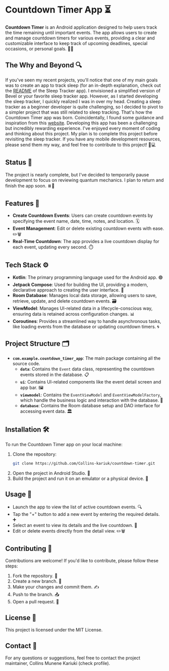 # Countdown Timer App ⏳

**Countdown Timer** is an Android application designed to help users track the time remaining until important events. The app allows users to create and manage countdown timers for various events, providing a clear and customizable interface to keep track of upcoming deadlines, special occasions, or personal goals. 🎉📅

## The Why and Beyond 🔍

If you've seen my recent projects, you'll notice that one of my main goals was to create an app to track sleep (for an in-depth explanation, check out the [README](https://github.com/Collins-kariuk/Sleep-Tracker-App) of the Sleep Tracker app). I envisioned a simplified version of Bevel or your favorite sleep tracker app. However, as I started developing the sleep tracker, I quickly realized I was in over my head. Creating a sleep tracker as a beginner developer is quite challenging, so I decided to pivot to a simpler project that was still related to sleep tracking. That's how the Countdown Timer app was born. Coincidentally, I found some guidance and inspiration from this [website](https://www.codementor.io/projects/mobile/countdown-mobile-app-bjzn08zcon). Developing this app has been a challenging but incredibly rewarding experience. I've enjoyed every moment of coding and thinking about this project. My plan is to complete this project before revisiting the sleep tracker. If you have any mobile development resources, please send them my way, and feel free to contribute to this project! 🚀💻

## Status 🚧

The project is nearly complete, but I've decided to temporarily pause development to focus on reviewing quantum mechanics. I plan to return and finish the app soon. ⏸️🔬

## Features 🌟

- **Create Countdown Events**: Users can create countdown events by specifying the event name, date, time, notes, and location. 🗓️
- **Event Management**: Edit or delete existing countdown events with ease. ✏️🗑️
- **Real-Time Countdown**: The app provides a live countdown display for each event, updating every second. ⏱️

## Tech Stack ⚙️

- **Kotlin**: The primary programming language used for the Android app. 🟣
- **Jetpack Compose**: Used for building the UI, providing a modern, declarative approach to creating the user interface. 🎨
- **Room Database**: Manages local data storage, allowing users to save, retrieve, update, and delete countdown events. 🗃️
- **ViewModel**: Manages UI-related data in a lifecycle-conscious way, ensuring data is retained across configuration changes. 📊
- **Coroutines**: Provides a streamlined way to handle asynchronous tasks, like loading events from the database or updating countdown timers. 🌀

## Project Structure 🗂️

- **`com.example.countdown_timer_app`**: The main package containing all the source code.
  - **`data`**: Contains the `Event` data class, representing the countdown events stored in the database. 📋
  - **`ui`**: Contains UI-related components like the event detail screen and app bar. 🖼️
  - **`viewmodel`**: Contains the `EventViewModel` and `EventViewModelFactory`, which handle the business logic and interaction with the database. 🧠
  - **`database`**: Contains the Room database setup and DAO interface for accessing event data. 🏛️

## Installation 🛠️

To run the Countdown Timer app on your local machine:

1. Clone the repository:
   ```bash
   git clone https://github.com/Collins-kariuk/countdown-timer.git
   ```
2. Open the project in Android Studio. 📱
3. Build the project and run it on an emulator or a physical device. 🚀

## Usage 📖

- Launch the app to view the list of active countdown events. 🔍
- Tap the "+" button to add a new event by entering the required details. ➕
- Select an event to view its details and the live countdown. 📆
- Edit or delete events directly from the detail view. ✏️🗑️

## Contributing 🤝

Contributions are welcome! If you'd like to contribute, please follow these steps:

1. Fork the repository. 🍴
2. Create a new branch. 🌿
3. Make your changes and commit them. ✍️
4. Push to the branch. 📤
5. Open a pull request. 🔄

## License 📝

This project is licensed under the MIT License.

## Contact 📧

For any questions or suggestions, feel free to contact the project maintainer, Collins Munene Kariuki (check profile).
